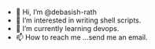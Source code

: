 - 👋 Hi, I’m @debasish-rath
- 👀 I’m interested in writing shell scripts.
- 🌱 I’m currently learning devops.
- 📫 How to reach me ...send me an email.

